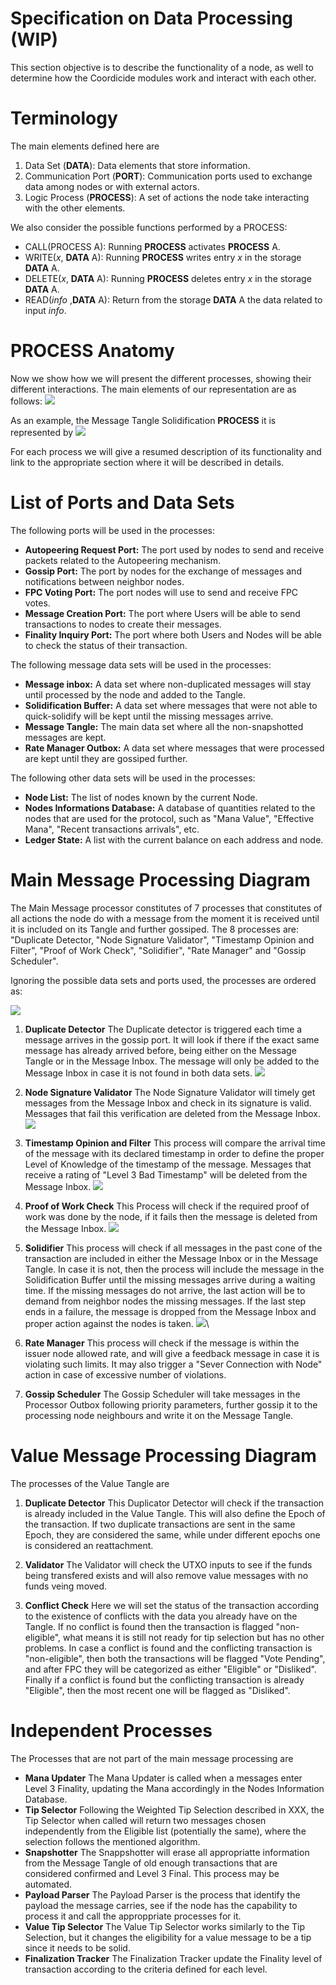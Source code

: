 # Specification on Data Processing (WIP)

This section objective is to describe the functionality of a node, as well to determine how the Coordicide modules work and interact with each other. 

# Terminology 

The main elements defined here are

1. Data Set (**DATA**): Data elements that store information.
2. Communication Port (**PORT**): Communication ports used to exchange data among nodes or with external actors.
3. Logic Process (**PROCESS**): A set of actions the node take interacting with the other elements. 



We also consider the possible functions performed by a PROCESS:

* CALL(PROCESS A): Running **PROCESS** activates  **PROCESS** A.
* WRITE($x$, **DATA** A): Running **PROCESS** writes entry $x$ in the storage **DATA** A.
* DELETE($x$, **DATA** A): Running **PROCESS** deletes entry $x$ in the storage **DATA** A.
* READ(*info* ,**DATA** A): Return from the storage **DATA** A the data related to input *info*.



# PROCESS Anatomy

Now we show how we will present the different processes, showing their different interactions. The main elements of our representation are as follows:
![](https://i.imgur.com/WuHlwWl.png)

As an example, the Message Tangle Solidification **PROCESS** it is represented by
![](https://i.imgur.com/YSjdBOP.png)

For each process we will give a resumed description of its functionality and link to the appropriate section where it will be described in details.

# List of Ports and Data Sets

The following ports will be used in the processes:

* **Autopeering Request Port:** The port used by nodes to send and receive packets related to the Autopeering mechanism. 
* **Gossip Port:** The port by nodes for the exchange of messages and notifications between neighbor nodes.
* **FPC Voting Port:** The port nodes will use to send and receive FPC votes.
* **Message Creation Port:** The port where Users will be able to send transactions to nodes to create their messages. 
* **Finality Inquiry Port:** The port where both Users and Nodes will be able to check the status of their transaction. 

The following message data sets will be used in the processes:
* **Message inbox:** A data set where non-duplicated messages will stay until processed by the node and added to the Tangle. 
* **Solidification Buffer:** A data set where messages that were not able to quick-solidify will be kept until the missing messages arrive.
* **Message Tangle:** The main data set where all the non-snapshotted messages are kept. 
* **Rate Manager Outbox:** A data set where messages that were processed are kept until they are gossiped further. 

The following other data sets will be used in the processes:
* **Node List:** The list of nodes known by the current Node. 
* **Nodes Informations Database:** A database of quantities related to the nodes that are used for the protocol, such as "Mana Value", "Effective Mana", "Recent transactions arrivals", etc. 
* **Ledger State:** A list with the current balance on each address and node. 


# Main Message Processing Diagram 

The Main Message processor constitutes of 7 processes that constitutes of all actions the node do with a message from the moment it is received until it is included on its Tangle and further gossiped. The 8 processes are: "Duplicate Detector, "Node Signature Validator", "Timestamp Opinion and Filter", "Proof of Work Check", "Solidifier", "Rate Manager" and "Gossip Scheduler".

Ignoring the possible data sets and ports used, the processes are ordered as:

![](https://i.imgur.com/xFjNlFd.png)


1. **Duplicate Detector**
The Duplicate detector is triggered each time a message arrives in the gossip port. It will look if there if the exact same message has already arrived before, being either on the Message Tangle or in the Message Inbox. The message will only be added to the Message Inbox in  case it is not found in both data sets.
![](https://i.imgur.com/5Ke3jId.png)

2. **Node Signature Validator**
The Node Signature Validator will timely get messages from the Message Inbox and check in its signature is valid. Messages that fail this verification are deleted from the Message Inbox.
![](https://i.imgur.com/mOrfhqz.png)

3. **Timestamp Opinion and Filter**
This process will compare the arrival time of the message with its declared timestamp in order to define the proper Level of Knowledge of the timestamp of the message. Messages that receive a rating of "Level 3 Bad Timestamp" will be deleted from the Message Inbox. 
![](https://i.imgur.com/lVa7H5L.png)

4. **Proof of Work Check**
This Process will check if the required proof of work was done by the node, if it fails then the message is deleted from the Message Inbox.
![](https://i.imgur.com/sn7UJFD.png)

5. **Solidifier**
This process will check if all messages in the past cone of the transaction are included in either the Message Inbox or in the Message Tangle. In case it is not, then the process will include the message in the Solidification Buffer until the missing messages arrive during a waiting time. If the missing messages do not arrive, the last action will be to demand from neighbor nodes the missing messages. If the last step ends in a failure, the message is dropped from the Message Inbox and proper action against the nodes is taken. 
![](https://i.imgur.com/YSjdBOP.png)\

6. **Rate Manager**
This process will check if the message is within the issuer node allowed rate, and will give a feedback message in case it is violating such limits. It may also trigger a "Sever Connection with Node" action in case of excessive number of violations.

8. **Gossip Scheduler**
The Gossip Scheduler will take messages in the Processor Outbox following priority parameters, further gossip it to the processing node neighbours and write it on the Message Tangle. 



# Value Message Processing Diagram 

The processes of the Value Tangle are 

1. **Duplicate Detector**
This Duplicator Detector will check if the transaction is already included in the Value Tangle. This will also define the Epoch of the transaction. If two duplicate transactions are sent in the same Epoch, they are considered the same, while under different epochs one is considered an reattachment. 

2. **Validator**
The Validator will check the UTXO inputs to see if the funds being transfered exists and will also remove value messages with no funds veing moved. 


3. **Conflict Check**
Here we will set the status of the transaction according to the existence of conflicts with the data you already have on the Tangle. If no conflict is found then the transaction is flagged "non-eligible", what means it is still not ready for tip selection but has no other problems. In case a conflict is found and the conflicting transaction is "non-eligible", then both the transactions will be flagged "Vote Pending", and after FPC they will be categorized as either "Eligible" or "Disliked". Finally if a conflict is found but the conflicting transaction is already "Eligible", then the most recent one will be flagged as "Disliked".


# Independent Processes

The Processes that are not part of the main message processing are

* **Mana Updater**
The Mana Updater is called when a messages enter Level 3 Finality, updating the Mana accordingly in the Nodes Information Database. 
* **Tip Selector**
Following the Weighted Tip Selection described in XXX, the Tip Selector when called will return two messages chosen independently from the Eligible list (potentially the same), where the selection follows the mentioned algorithm. 
* **Snapshotter**
The Snappshotter will erase all appropriatte information from the Message Tangle of old enough transactions that are considered confirmed and Level 3 Final. This process may be automated. 
* **Payload Parser**
The Payload Parser is the process that identify the payload the message carries, see if the node has the capability to process it and call the approppriate processes for it. 
* **Value Tip Selector**
The Value Tip Selector works similarly to the Tip Selection, but it changes the eligibility for a value message to be a tip since it needs to be solid.
* **Finalization Tracker**
The Finalization Tracker update the Finality level of transaction according to the criteria defined for each level. 



<!--stackedit_data:
eyJkaXNjdXNzaW9ucyI6eyJ1WnFsUlZyU3ViSGYxYzA4Ijp7In
RleHQiOiJUaGUgcG9ydCByZXNwb25zaWJsZSBmb3IgdGhlIHBh
Y2tldHMgbmVlZGVkIHRvIG5vZGVzIHRvIHVzZSB0aGUgQXV0b3
BlZXJpbmcgbWVj4oCmIiwic3RhcnQiOjE1MzUsImVuZCI6MTYx
Nn0sInVIcEs0akRGZG1nUVVYUXgiOnsic3RhcnQiOjI0MzAsIm
VuZCI6MjQ0NSwidGV4dCI6Im5vbi1zbmFwc2hvdHRlZCJ9fSwi
Y29tbWVudHMiOnsiME9jMllmYXVpeHY4U0NyUCI6eyJkaXNjdX
NzaW9uSWQiOiJ1WnFsUlZyU3ViSGYxYzA4Iiwic3ViIjoiZ2g6
NTExMTI2MTgiLCJ0ZXh0IjoidGhlIHBvcnQgZm9yIGF1dG9wZW
VyaW5nIHByb3RvY29sL3JlcXVlc3RzPyBEb24gdCB1bmRlcnN0
YW5kIHdoYXQgdGhlIGRlY2lzaW9uIG9uICB3aG8gdG8gY29ubm
VjdCBoYXMgdG8gdG8gd2l0aCB0aGUgcG9ydC4iLCJjcmVhdGVk
IjoxNTk1NDIwOTc3NTU0fSwiM2NBRVcyZnB0dFVGcW8wTiI6ey
JkaXNjdXNzaW9uSWQiOiJ1WnFsUlZyU3ViSGYxYzA4Iiwic3Vi
IjoiZ2g6NjgyNTAzNTAiLCJ0ZXh0IjoiSSB0cmllZCB0byBnaX
ZlIGEgYmV0dGVyIHdvcmRpbmcsIHRoZSBvbGQgb25lIHdhcyBh
d2Z1bC4iLCJjcmVhdGVkIjoxNTk1NDQ0MTExMTQyfSwidTJXUH
YwTlpPVDRqUk9jaCI6eyJkaXNjdXNzaW9uSWQiOiJ1WnFsUlZy
U3ViSGYxYzA4Iiwic3ViIjoiZ2g6NTExMTI2MTgiLCJ0ZXh0Ij
oic28gaXRzIHRoZSBzYW1lIHBvcnQgZm9yIHNlbmRpbmcgYW5k
IHJlcXVlc3RpbmcuIElmIHllcyBwZXJoYXBzIGp1c3QgY2FsbC
Bpc3QgQXV0b3BlZXJpbmcgUG9ydCIsImNyZWF0ZWQiOjE1OTU1
MDA1ODYxMjJ9LCJoNk51QkRJNHBObjZKakRDIjp7ImRpc2N1c3
Npb25JZCI6InVIcEs0akRGZG1nUVVYUXgiLCJzdWIiOiJnaDo1
MTExMjYxOCIsInRleHQiOiJkZWZpbmUgc25hcHNob3Qgc29tZX
doZXJlIiwiY3JlYXRlZCI6MTU5NTUwMDcwMjk1NX19LCJoaXN0
b3J5IjpbLTExMjE1MTI4MTQsLTY0NDIwMjgyOCwtMTc1MjQ3Nj
c3LDg5MDM1NjM0OSwtNjc2NjQ1MjE5XX0=
-->